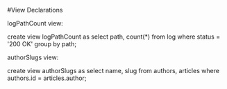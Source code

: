 #View Declarations

logPathCount view:

create view logPathCount as select path, count(*) from log where status = '200 OK'  group by path;

authorSlugs view:

create view authorSlugs as select name, slug from authors, articles where authors.id = articles.author;